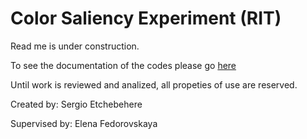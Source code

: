 # Color Saliency Experiment (RIT)

Read me is under construction.

To see the documentation of the codes please go [here](Documentation/Main.md)

Until work is reviewed and analized, all propeties of use are reserved.

Created by: Sergio Etchebehere

Supervised by: Elena Fedorovskaya
